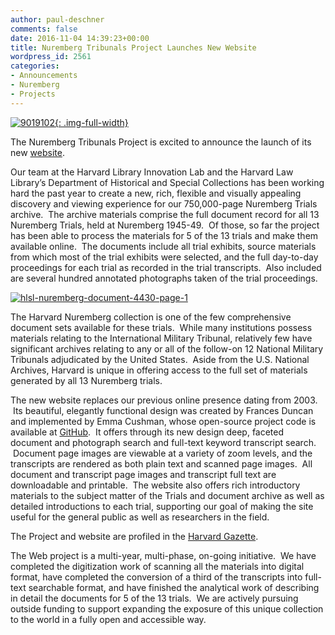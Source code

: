 ```yaml
---
author: paul-deschner
comments: false
date: 2016-11-04 14:39:23+00:00
title: Nuremberg Tribunals Project Launches New Website
wordpress_id: 2561
categories:
- Announcements
- Nuremberg
- Projects
---
```


[![9019102](http://librarylab.law.harvard.edu/blog/wp-content/uploads/2016/11/9019102-300x239.jpeg){: .img-full-width}](http://librarylab.law.harvard.edu/blog/wp-content/uploads/2016/11/9019102.jpeg)


The Nuremberg Tribunals Project is excited to announce the launch of its new [website](http://nuremberg.law.harvard.edu).

Our team at the Harvard Library Innovation Lab and the Harvard Law Library’s Department of Historical and Special Collections has been working hard the past year to create a new, rich, flexible and visually appealing discovery and viewing experience for our 750,000-page Nuremberg Trials archive.  The archive materials comprise the full document record for all 13 Nuremberg Trials, held at Nuremberg 1945-49.  Of those, so far the project has been able to process the materials for 5 of the 13 trials and make them available online.  The documents include all trial exhibits, source materials from which most of the trial exhibits were selected, and the full day-to-day proceedings for each trial as recorded in the trial transcripts.  Also included are several hundred annotated photographs taken of the trial proceedings.

[![hlsl-nuremberg-document-4430-page-1](http://librarylab.law.harvard.edu/blog/wp-content/uploads/2016/11/HLSL-Nuremberg-Document-4430-page-1-185x300.jpg)](http://librarylab.law.harvard.edu/blog/wp-content/uploads/2016/11/HLSL-Nuremberg-Document-4430-page-1.jpg)

The Harvard Nuremberg collection is one of the few comprehensive document sets available for these trials.  While many institutions possess materials relating to the International Military Tribunal, relatively few have significant archives relating to any or all of the follow-on 12 National Military Tribunals adjudicated by the United States.  Aside from the U.S. National Archives, Harvard is unique in offering access to the full set of materials generated by all 13 Nuremberg trials.

The new website replaces our previous online presence dating from 2003.  Its beautiful, elegantly functional design was created by Frances Duncan and implemented by Emma Cushman, whose open-source project code is available at [GitHub](https://github.com/harvard-lil/nuremberg).  It offers through its new design deep, faceted document and photograph search and full-text keyword transcript search.  Document page images are viewable at a variety of zoom levels, and the transcripts are rendered as both plain text and scanned page images.  All document and transcript page images and transcript full text are downloadable and printable.  The website also offers rich introductory materials to the subject matter of the Trials and document archive as well as detailed introductions to each trial, supporting our goal of making the site useful for the general public as well as researchers in the field.

The Project and website are profiled in the [Harvard Gazette](http://news.harvard.edu/gazette/story/2016/10/devils-in-the-details/).

The Web project is a multi-year, multi-phase, on-going initiative.  We have completed the digitization work of scanning all the materials into digital format, have completed the conversion of a third of the transcripts into full-text searchable format, and have finished the analytical work of describing in detail the documents for 5 of the 13 trials.  We are actively pursuing outside funding to support expanding the exposure of this unique collection to the world in a fully open and accessible way.
